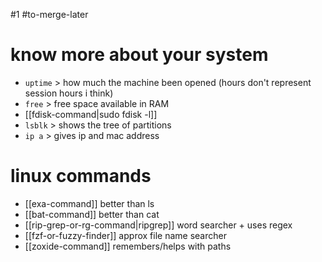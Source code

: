 #1 
#to-merge-later
# know more about your system
- `uptime` > how much the machine been opened (hours don't represent session hours i think)
- `free` > free space available in RAM
- [[fdisk-command|sudo fdisk -l]]
- `lsblk` > shows the tree of partitions
- `ip a` > gives ip and mac address

# linux commands
- [[exa-command]] better than ls
- [[bat-command]] better than cat
- [[rip-grep-or-rg-command|ripgrep]] word searcher + uses regex
- [[fzf-or-fuzzy-finder]] approx file name searcher
- [[zoxide-command]] remembers/helps with paths 

